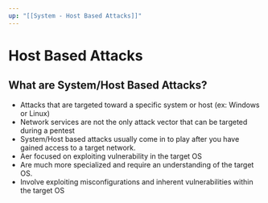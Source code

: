 ```yaml
---
up: "[[System - Host Based Attacks]]"
---
```


# Host Based Attacks

## What are System/Host Based Attacks?

- Attacks that are targeted toward a specific system or host (ex: Windows or Linux)
- Network services are not the only attack vector that can be targeted during a pentest
- System/Host based attacks usually come in to play after you have gained access to a target network.
- Aer focused on exploiting vulnerability in the target OS
- Are much more specialized and require an understanding of the target OS.
- Involve exploiting misconfigurations and inherent vulnerabilities within the target OS
